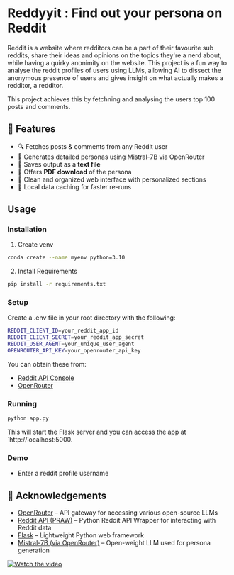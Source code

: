 # Reddyyit : Find out your persona on Reddit

Reddit is a website where redditors can be a part of their favourite sub reddits, share their ideas and opinions on the topics they're a nerd about, while having a quirky anonimity on the website. This project is a fun way to analyse the reddit profiles of users using LLMs, allowing AI to dissect the anonymous presence of users and gives insight on what actually makes a redditor, a redditor.

This project achieves this by fetchning and analysing the users top 100 posts and comments.

## 🚀 Features

- 🔍 Fetches posts & comments from any Reddit user
- 🤖 Generates detailed personas using Mistral-7B via OpenRouter
- 🧾 Saves output as a **text file**
- 📄 Offers **PDF download** of the persona
- 🎨 Clean and organized web interface with personalized sections
- 💾 Local data caching for faster re-runs

## Usage

### Installation

1. Create venv

```bash
conda create --name myenv python=3.10
```

2. Install Requirements

```bash
pip install -r requirements.txt
```

### Setup

Create a .env file in your root directory with the following:

```bash
REDDIT_CLIENT_ID=your_reddit_app_id
REDDIT_CLIENT_SECRET=your_reddit_app_secret
REDDIT_USER_AGENT=your_unique_user_agent
OPENROUTER_API_KEY=your_openrouter_api_key
```

You can obtain these from:
- [Reddit API Console](https://www.reddit.com/prefs/apps)
- [OpenRouter](https://openrouter.ai/)


### Running


``` bash
python app.py
```
This will start the Flask server and you can access the app at `http://localhost:5000.

### Demo

- Enter a reddit profile username

🙌 Acknowledgements
-------------------

- [OpenRouter](https://openrouter.ai/) – API gateway for accessing various open-source LLMs
- [Reddit API (PRAW)](https://praw.readthedocs.io/en/stable/) – Python Reddit API Wrapper for interacting with Reddit data
- [Flask](https://flask.palletsprojects.com/) – Lightweight Python web framework
- [Mistral-7B (via OpenRouter)](https://openrouter.ai/models/mistralai/mistral-7b-instruct) – Open-weight LLM used for persona generation


[![Watch the video](https://raw.githubusercontent.com/swatimishra02/Reddyyit/main/assets/thumbnail.png)](https://raw.githubusercontent.com/swatimishra02/Reddyyit/main/assets/reddyit%20demo-%20Made%20with%20Clipchamp.mp4)
